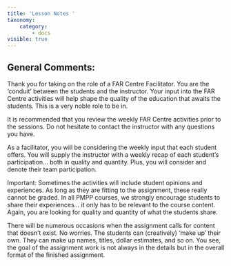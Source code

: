 ```yaml
---
title: 'Lesson Notes '
taxonomy:
    category:
        - docs
visible: true
---
```



## General Comments:

Thank you for taking on the role of a FAR Centre Facilitator. You are the
‘conduit’ between the students and the instructor. Your input into the FAR
Centre activities will help shape the quality of the education that awaits the
students. This is a very noble role to be in.

It is recommended that you review the weekly FAR Centre activities prior to the
sessions. Do not hesitate to contact the instructor with any questions you have.

As a facilitator, you will be considering the weekly input that each student
offers. You will supply the instructor with a weekly recap of each student’s
participation… both in quality and quantity. Plus, you will consider and denote
their team participation.

Important: Sometimes the activities will include student opinions and
experiences. As long as they are fitting to the assignment, these really cannot
be graded. In all PMPP courses, we strongly encourage students to share their
experiences… it only has to be relevant to the course content. Again, you are
looking for quality and quantity of what the students share.

There will be numerous occasions when the assignment calls for content that
doesn’t exist. No worries. The students can (creatively) ‘make up’ their own.
They can make up names, titles, dollar estimates, and so on. You see, the goal
of the assignment work is not always in the details but in the overall format of
the finished assignment.
